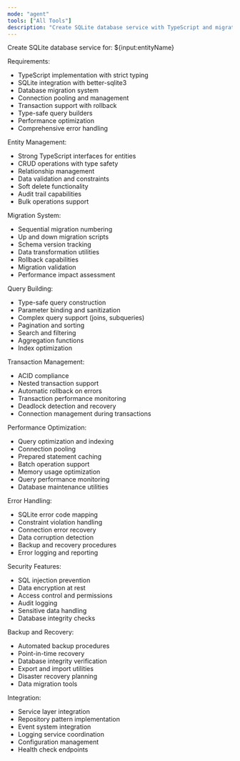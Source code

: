 ```yaml
---
mode: "agent"
tools: ["All Tools"]
description: "Create SQLite database service with TypeScript and migrations"
---
```


Create SQLite database service for: ${input:entityName}

Requirements:

- TypeScript implementation with strict typing
- SQLite integration with better-sqlite3
- Database migration system
- Connection pooling and management
- Transaction support with rollback
- Type-safe query builders
- Performance optimization
- Comprehensive error handling

Entity Management:

- Strong TypeScript interfaces for entities
- CRUD operations with type safety
- Relationship management
- Data validation and constraints
- Soft delete functionality
- Audit trail capabilities
- Bulk operations support

Migration System:

- Sequential migration numbering
- Up and down migration scripts
- Schema version tracking
- Data transformation utilities
- Rollback capabilities
- Migration validation
- Performance impact assessment

Query Building:

- Type-safe query construction
- Parameter binding and sanitization
- Complex query support (joins, subqueries)
- Pagination and sorting
- Search and filtering
- Aggregation functions
- Index optimization

Transaction Management:

- ACID compliance
- Nested transaction support
- Automatic rollback on errors
- Transaction performance monitoring
- Deadlock detection and recovery
- Connection management during transactions

Performance Optimization:

- Query optimization and indexing
- Connection pooling
- Prepared statement caching
- Batch operation support
- Memory usage optimization
- Query performance monitoring
- Database maintenance utilities

Error Handling:

- SQLite error code mapping
- Constraint violation handling
- Connection error recovery
- Data corruption detection
- Backup and recovery procedures
- Error logging and reporting

Security Features:

- SQL injection prevention
- Data encryption at rest
- Access control and permissions
- Audit logging
- Sensitive data handling
- Database integrity checks

Backup and Recovery:

- Automated backup procedures
- Point-in-time recovery
- Database integrity verification
- Export and import utilities
- Disaster recovery planning
- Data migration tools

Integration:

- Service layer integration
- Repository pattern implementation
- Event system integration
- Logging service coordination
- Configuration management
- Health check endpoints
